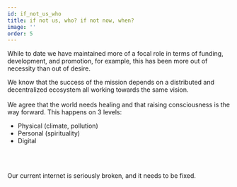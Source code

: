 ```yaml
---
id: if_not_us_who
title: if not us, who? if not now, when?
image: ''
order: 5
---
```


While to date we have maintained more of a focal role in terms of funding, development, and promotion, for example, this has been more out of necessity than out of desire.

We know that the success of the mission depends on a distributed and decentralized ecosystem all working towards the same vision.
<br />
<br />
We agree that the world needs healing and that raising consciousness is the way forward. This happens on 3 levels:
<br />

- Physical (climate, pollution)
- Personal (spirituality)
- Digital
<br />
<br />

Our current internet is seriously broken, and it needs to be fixed.
